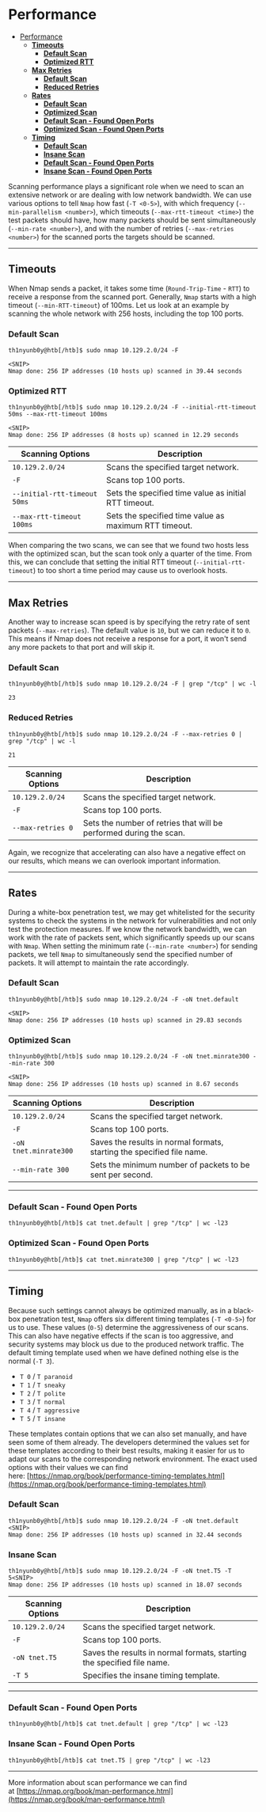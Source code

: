 # Performance
- [Performance](#performance)
  - [**Timeouts**](#timeouts)
    - [**Default Scan**](#default-scan)
    - [**Optimized RTT**](#optimized-rtt)
  - [**Max Retries**](#max-retries)
    - [**Default Scan**](#default-scan-1)
    - [**Reduced Retries**](#reduced-retries)
  - [**Rates**](#rates)
    - [**Default Scan**](#default-scan-2)
    - [**Optimized Scan**](#optimized-scan)
    - [**Default Scan - Found Open Ports**](#default-scan---found-open-ports)
    - [**Optimized Scan - Found Open Ports**](#optimized-scan---found-open-ports)
  - [**Timing**](#timing)
    - [**Default Scan**](#default-scan-3)
    - [**Insane Scan**](#insane-scan)
    - [**Default Scan - Found Open Ports**](#default-scan---found-open-ports-1)
    - [**Insane Scan - Found Open Ports**](#insane-scan---found-open-ports)

Scanning performance plays a significant role when we need to scan an extensive network or are dealing with low network bandwidth. We can use various options to tell `Nmap` how fast (`-T <0-5>`), with which frequency (`--min-parallelism <number>`), which timeouts (`--max-rtt-timeout <time>`) the test packets should have, how many packets should be sent simultaneously (`--min-rate <number>`), and with the number of retries (`--max-retries <number>`) for the scanned ports the targets should be scanned.

---

## **Timeouts**

When Nmap sends a packet, it takes some time (`Round-Trip-Time` - `RTT`) to receive a response from the scanned port. Generally, `Nmap` starts with a high timeout (`--min-RTT-timeout`) of 100ms. Let us look at an example by scanning the whole network with 256 hosts, including the top 100 ports.

### **Default Scan**

```
th1nyunb0y@htb[/htb]$ sudo nmap 10.129.2.0/24 -F

<SNIP>
Nmap done: 256 IP addresses (10 hosts up) scanned in 39.44 seconds
```

### **Optimized RTT**

```
th1nyunb0y@htb[/htb]$ sudo nmap 10.129.2.0/24 -F --initial-rtt-timeout 50ms --max-rtt-timeout 100ms

<SNIP>
Nmap done: 256 IP addresses (8 hosts up) scanned in 12.29 seconds
```

| **Scanning Options** | **Description** |
| --- | --- |
| `10.129.2.0/24` | Scans the specified target network. |
| `-F` | Scans top 100 ports. |
| `--initial-rtt-timeout 50ms` | Sets the specified time value as initial RTT timeout. |
| `--max-rtt-timeout 100ms` | Sets the specified time value as maximum RTT timeout. |

When comparing the two scans, we can see that we found two hosts less with the optimized scan, but the scan took only a quarter of the time. From this, we can conclude that setting the initial RTT timeout (`--initial-rtt-timeout`) to too short a time period may cause us to overlook hosts.

---

## **Max Retries**

Another way to increase scan speed is by specifying the retry rate of sent packets (`--max-retries`). The default value is `10`, but we can reduce it to `0`. This means if Nmap does not receive a response for a port, it won't send any more packets to that port and will skip it.

### **Default Scan**

```
th1nyunb0y@htb[/htb]$ sudo nmap 10.129.2.0/24 -F | grep "/tcp" | wc -l

23
```

### **Reduced Retries**

```
th1nyunb0y@htb[/htb]$ sudo nmap 10.129.2.0/24 -F --max-retries 0 | grep "/tcp" | wc -l

21
```

| **Scanning Options** | **Description** |
| --- | --- |
| `10.129.2.0/24` | Scans the specified target network. |
| `-F` | Scans top 100 ports. |
| `--max-retries 0` | Sets the number of retries that will be performed during the scan. |

Again, we recognize that accelerating can also have a negative effect on our results, which means we can overlook important information.

---

## **Rates**

During a white-box penetration test, we may get whitelisted for the security systems to check the systems in the network for vulnerabilities and not only test the protection measures. If we know the network bandwidth, we can work with the rate of packets sent, which significantly speeds up our scans with `Nmap`. When setting the minimum rate (`--min-rate <number>`) for sending packets, we tell `Nmap` to simultaneously send the specified number of packets. It will attempt to maintain the rate accordingly.

### **Default Scan**

```
th1nyunb0y@htb[/htb]$ sudo nmap 10.129.2.0/24 -F -oN tnet.default

<SNIP>
Nmap done: 256 IP addresses (10 hosts up) scanned in 29.83 seconds
```

### **Optimized Scan**

```
th1nyunb0y@htb[/htb]$ sudo nmap 10.129.2.0/24 -F -oN tnet.minrate300 --min-rate 300

<SNIP>
Nmap done: 256 IP addresses (10 hosts up) scanned in 8.67 seconds
```

| **Scanning Options** | **Description** |
| --- | --- |
| `10.129.2.0/24` | Scans the specified target network. |
| `-F` | Scans top 100 ports. |
| `-oN tnet.minrate300` | Saves the results in normal formats, starting the specified file name. |
| `--min-rate 300` | Sets the minimum number of packets to be sent per second. |

---

### **Default Scan - Found Open Ports**

```
th1nyunb0y@htb[/htb]$ cat tnet.default | grep "/tcp" | wc -l23
```

### **Optimized Scan - Found Open Ports**

```
th1nyunb0y@htb[/htb]$ cat tnet.minrate300 | grep "/tcp" | wc -l23
```

---

## **Timing**

Because such settings cannot always be optimized manually, as in a black-box penetration test, `Nmap` offers six different timing templates (`-T <0-5>`) for us to use. These values (`0-5`) determine the aggressiveness of our scans. This can also have negative effects if the scan is too aggressive, and security systems may block us due to the produced network traffic. The default timing template used when we have defined nothing else is the normal (`-T 3`).

- `T 0` / `T paranoid`
- `T 1` / `T sneaky`
- `T 2` / `T polite`
- `T 3` / `T normal`
- `T 4` / `T aggressive`
- `T 5` / `T insane`

These templates contain options that we can also set manually, and have seen some of them already. The developers determined the values set for these templates according to their best results, making it easier for us to adapt our scans to the corresponding network environment. The exact used options with their values we can find here: [https://nmap.org/book/performance-timing-templates.html](https://nmap.org/book/performance-timing-templates.html)

### **Default Scan**

```
th1nyunb0y@htb[/htb]$ sudo nmap 10.129.2.0/24 -F -oN tnet.default <SNIP>
Nmap done: 256 IP addresses (10 hosts up) scanned in 32.44 seconds
```

### **Insane Scan**

```
th1nyunb0y@htb[/htb]$ sudo nmap 10.129.2.0/24 -F -oN tnet.T5 -T 5<SNIP>
Nmap done: 256 IP addresses (10 hosts up) scanned in 18.07 seconds
```

| **Scanning Options** | **Description** |
| --- | --- |
| `10.129.2.0/24` | Scans the specified target network. |
| `-F` | Scans top 100 ports. |
| `-oN tnet.T5` | Saves the results in normal formats, starting the specified file name. |
| `-T 5` | Specifies the insane timing template. |

---

### **Default Scan - Found Open Ports**

```
th1nyunb0y@htb[/htb]$ cat tnet.default | grep "/tcp" | wc -l23
```

### **Insane Scan - Found Open Ports**

```
th1nyunb0y@htb[/htb]$ cat tnet.T5 | grep "/tcp" | wc -l23
```

---

More information about scan performance we can find at [https://nmap.org/book/man-performance.html](https://nmap.org/book/man-performance.html)